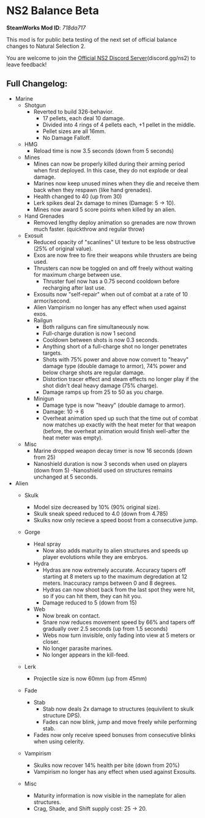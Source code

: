 # NS2 Balance Beta
**SteamWorks Mod ID**: *718da717*

This mod is for public beta testing of the next set of official balance changes to Natural Selection 2.

You are welcome to join the <a href="discord.gg/ns2">Official NS2 Discord Server</a>(discord.gg/ns2) to leave feedback!


## Full Changelog:
- Marine
    - Shotgun
        - Reverted to build 326-behavior.
            - 17 pellets, each deal 10 damage.
            - Divided into 4 rings of 4 pellets each, +1 pellet in the middle.
            - Pellet sizes are all 16mm.
            - No Damage Falloff.
    - HMG
        - Reload time is now 3.5 seconds (down from 5 seconds)
    - Mines
        - Mines can now be properly killed during their arming period when first deployed. In this case, they do not explode or deal               damage.
        - Marines now keep unused mines when they die and receive them back when they respawn (like hand grenades).
        - Health changed to 40 (up from 30)
        - Lerk spikes deal 2x damage to mines (Damage: 5 -> 10).
        - Mines now award 5 score points when killed by an alien.
    - Hand Grenades
        - Removed lengthy deploy animation so grenades are now thrown much faster. (quickthrow and regular throw)
    - Exosuit
        - Reduced opacity of "scanlines" UI texture to be less obstructive (25% of original value).
        - Exos are now free to fire their weapons while thrusters are being used.
        - Thrusters can now be toggled on and off freely without waiting for maximum charge between use.
            - Thruster fuel now has a 0.75 second cooldown before recharging after last use.
        - Exosuits now "self-repair" when out of combat at a rate of 10 armor/second.
        - Alien Vampirism no longer has any effect when used against exos.
        - Railgun
            - Both railguns can fire simultaneously now.
            - Full-charge duration is now 1 second
            - Cooldown between shots is now 0.3 seconds.
            - Anything short of a full-charge shot no longer penetrates targets.
            - Shots with 75% power and above now convert to "heavy" damage type (double damage to armor), 74% power and below charge                   shots are regular damage.
            - Distortion tracer effect and steam effects no longer play if the shot didn't deal heavy damage (75% charge).
            - Damage ramps up from 25 to 50 as you charge.
        - Minigun
            - Damage type is now "heavy" (double damage to armor).
            - Damage: 10 -> 6
            - Overheat animation sped up such that the time out of combat now matches up exactly with the heat meter for that weapon (before, the overheat animation would finish well-after the heat meter was empty).
    - Misc
        - Marine dropped weapon decay timer is now 16 seconds (down from 25)
        - Nanoshield duration is now 3 seconds when used on players (down from 5) -Nanoshield used on structures remains unchanged at 5           seconds.
- Alien
    - Skulk
        - Model size decreased by 10% (90% original size).
        - Skulk sneak speed reduced to 4.0 (down from 4.785)
        - Skulks now only recieve a speed boost from a consecutive jump.
        
    - Gorge
        - Heal spray
            - Now also adds maturity to alien structures and speeds up player evolutions while they are embryos.
        - Hydra
            - Hydras are now extremely accurate. Accuracy tapers off starting at 8 meters up to the maximum degredation                               at 12 meters. Inaccuracy ramps between 0 and 8 degrees.
            - Hydras can now shoot back from the last spot they were hit, so if you can hit them, they can hit you.
            - Damage reduced to 5 (down from 15)
        - Web
            - Now break on contact.
            - Snare now reduces movement speed by 66% and tapers off gradually over 2.5 seconds (up from 1.5 seconds)
            - Webs now turn invisible, only fading into view at 5 meters or closer.
            - No longer parasite marines.
            - No longer appears in the kill-feed.
    - Lerk
        - Projectile size is now 60mm (up from 45mm)
    - Fade
        - Stab
            - Stab now deals 2x damage to structures (equivilent to skulk structure DPS).
            - Fades can now blink, jump and move freely while performing stab.
        - Fades now only receive speed bonuses from consecutive blinks when using celerity.
    - Vampirism
        - Skulks now recover 14% health per bite (down from 20%)
        - Vampirism no longer has any effect when used against Exosuits.
    - Misc
        - Maturity information is now visible in the nameplate for alien structures.
        - Crag, Shade, and Shift supply cost: 25 -> 20.
